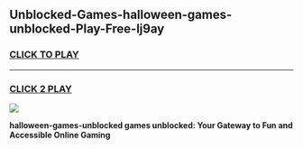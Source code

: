 
## Unblocked-Games-halloween-games-unblocked-Play-Free-lj9ay
<h3>
<a href="https://premium76.site?title=halloween-games-unblocked&ref=24M">CLICK TO PLAY</a></h3>
<hr>

<h3>
<a href="https://premium76.site?title=halloween-games-unblocked&ref=24M">CLICK 2 PLAY</a>
  
</h3>

<a href="https://premium76.site?title=halloween-games-unblocked&ref=24M"><img src="https://clearcache.store/games.png"></a>


**halloween-games-unblocked games unblocked: Your Gateway to Fun and Accessible Online Gaming**
